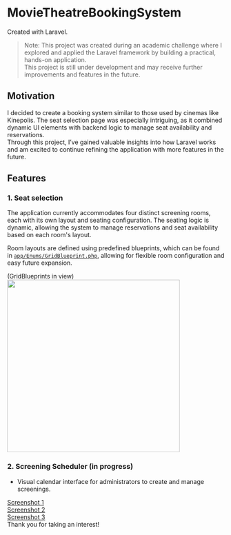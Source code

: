 # MovieTheatreBookingSystem
Created with Laravel.

> Note: This project was created during an academic challenge where I explored and applied the Laravel framework by building a practical, hands-on application.  
> This project is still under development and may receive further improvements and features in the future.  

## Motivation
I decided to create a booking system similar to those used by cinemas like Kinepolis. The seat selection page was especially intriguing, as it combined dynamic UI elements with backend logic to manage seat availability and reservations.  
Through this project, I’ve gained valuable insights into how Laravel works and am excited to continue refining the application with more features in the future.

## Features

### 1. Seat selection
The application currently accommodates four distinct screening rooms, each with its own layout and seating configuration.
The seating logic is dynamic, allowing the system to manage reservations and seat availability based on each room's layout.  

Room layouts are defined using predefined blueprints, which can be found in [`app/Enums/GridBlueprint.php`](https://github.com/EnsoVanPoucke/TheatreBookingSystem/blob/main/app/Enums/GridBlueprint.php), allowing for flexible room configuration and easy future expansion.

<p align="left">(GridBlueprints in view)<br>
<a href="https://github.com/EnsoVanPoucke/TheatreBookingSystem/blob/main/public/images/screenshots/screenshot_seats_1.jpg?raw=true">
  <img src="https://github.com/EnsoVanPoucke/TheatreBookingSystem/blob/main/public/images/screenshots/screenshot_seats_1.jpg?raw=true" width="400"/>
</a>
</p>

### 2. Screening Scheduler (in progress)
- Visual calendar interface for administrators to create and manage screenings.<br/>

[Screenshot 1](https://github.com/EnsoVanPoucke/TheatreBookingSystem/blob/main/public/images/screenshots/screenshot_calendar_1.jpg?raw=true)  
[Screenshot 2](https://github.com/EnsoVanPoucke/TheatreBookingSystem/blob/main/public/images/screenshots/screenshot_calendar_2.jpg?raw=true)  
[Screenshot 3](https://github.com/EnsoVanPoucke/TheatreBookingSystem/blob/main/public/images/screenshots/screenshot_calendar_3.jpg?raw=true)
<br/>
Thank you for taking an interest!
